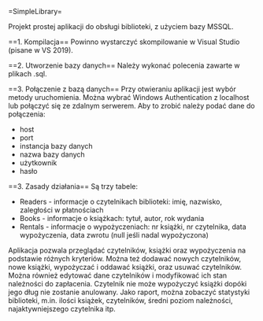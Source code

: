 =SimpleLibrary=

Projekt prostej aplikacji do obsługi biblioteki, z użyciem bazy MSSQL.

==1. Kompilacja==
Powinno wystarczyć skompilowanie w Visual Studio (pisane w VS 2019).

==2. Utworzenie bazy danych==
Należy wykonać polecenia zawarte w plikach .sql.

==3. Połączenie z bazą danych==
Przy otwieraniu aplikacji jest wybór metody uruchomienia. Można wybrać
Windows Authentication z localhost lub połączyć się ze zdalnym serwerem.
Aby to zrobić należy podać dane do połączenia:
- host
- port
- instancja bazy danych
- nazwa bazy danych
- użytkownik
- hasło

==3. Zasady działania==
Są trzy tabele: 
- Readers - informacje o czytelnikach biblioteki: imię, nazwisko, zaległości w płatnościach
- Books - informacje o książkach: tytuł, autor, rok wydania
- Rentals - informacje o wypożyczeniach: nr książki, nr czytelnika, data wypożyczenia, data zwrotu (null jeśli nadal wypożyczona)

Aplikacja pozwala przeglądać czytelników, książki oraz wypożyczenia na podstawie różnych kryteriów.
Można też dodawać nowych czytelników, nowe książki, wypożyczać i oddawać książki, oraz usuwać czytelników.
Można również edytować dane czytelników i modyfikować ich stan należności do zapłacenia. Czytelnik nie może wypożyczyć książki
dopóki jego dług nie zostanie anulowany.
Jako raport, można zobaczyć statystyki biblioteki, m.in. ilości książek, czytelników, średni poziom należności, najaktywniejszego czytelnika itp.


